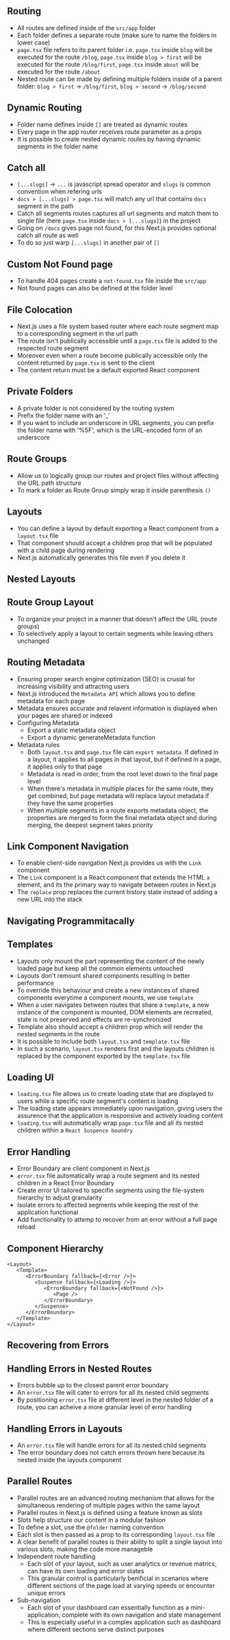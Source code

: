 ## Routing

-  All routes are defined inside of the `src/app` folder
-  Each folder defines a separate route (make sure to name the folders in lower case)
-  `page.tsx` file refers to its parent folder i.e. `page.tsx` inside `blog` will be executed for the route `/blog`, `page.tsx` inside `blog > first` will be executed for the route `/blog/first`, `page.tsx` inside `about` will be executed for the route `/about`
-  Nested route can be made by defining multiple folders inside of a parent folder: `blog > first` -> `/blog/first`, `blog > second` -> `/blog/second`

## Dynamic Routing

-  Folder name defines inside `[]` are treated as dynamic routes
-  Every page in the app router receives route parameter as a props
-  It is possible to create nested dynamic routes by having dynamic segments in the folder name

## Catch all

-  `[...slugs]` -> `...` is javascript spread operator and `slugs` is common convention when refering urls
-  `docs > [...slugs] > page.tsx` will match any url that contains `docs` segment in the path
-  Catch all segments routes captures all url segments and match them to single file (here `page.tsx` inside `docs > [...slugs]`) in the project
-  Going on `/docs` gives page not found, for this Next.js provides optional catch all route as well
-  To do so just warp `[...slugs]` in another pair of `[]`

## Custom Not Found page

-  To handle 404 pages create a `not-found.tsx` file inside the `src/app`
-  Not found pages can also be defined at the folder level

## File Colocation

-  Next.js uses a file system based router where each route segment map to a corresponding segment in the url path
-  The route isn't publically accessible until a `page.tsx` file is added to the respected route segment
-  Moreover even when a route become publically accessible only the content returned by `page.tsx` is sent to the client
-  The content return must be a default exported React component

## Private Folders

-  A private folder is not considered by the routing system
-  Prefix the folder name with an '\_'
-  If you want to include an underscore in URL segments, you can prefix the folder name with '%5F', which is the URL-encoded form of an underscore

## Route Groups

-  Allow us to logically group our routes and project files without affecting the URL path structure
-  To mark a folder as Route Group simply wrap it inside parenthesis `()`

## Layouts

-  You can define a layout by default exporting a React component from a `layout.tsx` file
-  That component should accept a children prop that will be populated with a child page during rendering
-  Next.js automatically generates this file even if you delete it

## Nested Layouts

## Route Group Layout

-  To organize your project in a manner that doesn't affect the URL (route groups)
-  To selectively apply a layout to certain segments while leaving others unchanged

## Routing Metadata

-  Ensuring proper search engine optimization (SEO) is crusial for increasing visibility and attracting users
-  Next.js introduced the `Metadata API` which allows you to define metadata for each page
-  Metadata ensures accurate and relavent information is displayed when your pages are shared or indexed
-  Configuring Metadata
   -  Export a static metadata object
   -  Export a dynamic generateMetadata function
-  Metadata rules
   -  Both `layout.tsx` and `page.tsx` file can `export metadata`. If defined in a layout, it applies to all pages in that layout, but if defined in a page, it applies only to that page
   -  Metadata is read in order, from the root level down to the final page level
   -  When there's metadata in multiple places for the same route, they get combined, but page metadata will replace layout metadata if they have the same properties
   -  When multiple segments in a route exports metadata object, the properties are merged to form the final metadata object and during merging, the deepest segment takes priority

## Link Component Navigation

-  To enable client-side navigation Next.js provides us with the `Link` component
-  The `Link` component is a React component that extends the HTML `a` element, and its the primary way to navigate between routes in Next.js
-  The `replace` prop replaces the current history state instead of adding a new URL into the stack

## Navigating Programmitacally

## Templates

-  Layouts only mount the part representing the content of the newly loaded page but keep all the common elements untouched
-  Layouts don't remount shared components resulting in better performance
-  To override this behaviour and create a new instances of shared components everytime a component mounts, we use `template`
-  When a user navigates between routes that share a `template`, a new instance of the component is mounted, DOM elements are recreated, state is not preserved and effects are re-synchronized
-  Template also should accept a children prop which will render the nested segments in the route
-  It is possible to include both `layout.tsx` and `template.tsx` file
-  In such a scenario, `layout.tsx` renders first and the layouts children is replaced by the component exported by the `template.tsx` file

## Loading UI

-  `loading.tsx` file allows us to create loading state that are displayed to users while a specific route segment's content is loading
-  The loading state appears immediately upon navigation, giving users the assurence that the application is responsive and actively loading content
-  `loading.tsx` will automatically wrap `page.tsx` file and all its nested children within a `React Suspence boundry`

## Error Handling

-  Error Boundary are client component in Next.js
-  `error.tsx` file automatically wrap a route segment and its nested children in a React Error Boundary
-  Create error UI tailored to specifin segments using the file-system hierarchy to adjust granularity
-  Isolate errors to affected segments while keeping the rest of the application functional
-  Add functionality to attemp to recover from an error without a full page reload

## Component Hierarchy

```
<Layout>
   <Template>
      <ErrorBoundary fallback={<Error />}>
         <Suspense fallback={<Loading />}>
            <ErrorBoundary fallback={<NotFound />}>
               <Page />
            </ErrorBoundary>
         </Suspense>
      </ErrorBoundary>
   </Template>
</Layout>
```

## Recovering from Errors

## Handling Errors in Nested Routes

-  Errors bubble up to the closest parent error boundary
-  An `error.tsx` file will cater to errors for all its nested child segments
-  By positioning `error.tsx` file at different level in the nested folder of a route, you can acheive a more granular level of error handling

## Handling Errors in Layouts

-  An `error.tsx` file will handle errors for all its nested child segments
-  The error boundary does not catch errors thrown here because its nested inside the layouts component

## Parallel Routes

-  Parallel routes are an advanced routing mechanism that allows for the simultaneous rendering of multiple pages within the same layout
-  Parallel routes in Next.js is defined using a feature known as slots
-  Slots help structure our content in a modular fashion
-  To define a slot, use the `@folder` naming convention
-  Each slot is then passed as a prop to its corresponding `layout.tsx` file
-  A clear benefit of parallel routes is their ability to split a single layout into various slots, making the code more manageble
-  Independent route handling
   -  Each slot of your layout, such as user analytics or revenue matrics, can have its own loading and error states
   -  This granular control is particularly benificial in scenarios where different sections of the page load at varying speeds or encounter unique errors
-  Sub-navigation
   -  Each slot of your dashboard can essentially function as a mini-application, complete with its own navigation and state management
   -  This is especially useful in a complex application such as dashboard where different sections serve distinct purposes
